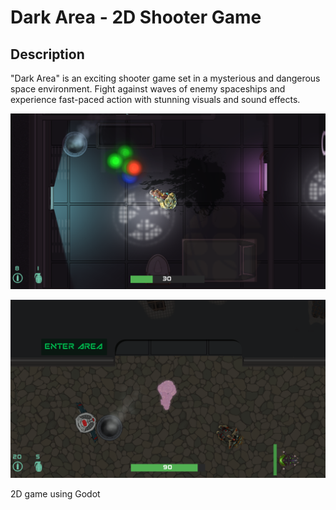 # Dark Area - 2D Shooter Game

## Description

"Dark Area" is an exciting shooter game set in a mysterious and dangerous space environment. Fight against waves of enemy spaceships and experience fast-paced action with stunning visuals and sound effects.

![Gameplay 1](screen.png)

![Gameplay 2](screen2.png)

2D game using Godot
